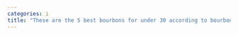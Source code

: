 ```yaml
---
categories: i
title: "These are the 5 best bourbons for under 30 according to bourbon expert Fred Minnick"
---
```

